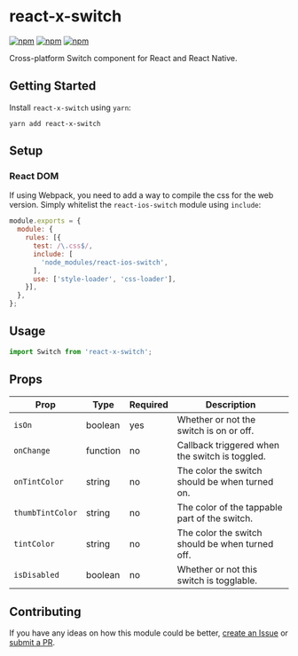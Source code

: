 # react-x-switch

[![npm](https://img.shields.io/npm/v/react-x-switch.svg)](https://www.npmjs.com/package/react-x-switch)
[![npm](https://img.shields.io/npm/dt/react-x-switch.svg)](https://www.npmjs.com/package/react-x-switch)
[![npm](https://img.shields.io/npm/l/react-x-switch.svg)](https://github.com/negativetwelve/handy/blob/master/LICENSE)

Cross-platform Switch component for React and React Native.

## Getting Started

Install `react-x-switch` using `yarn`:

```shell
yarn add react-x-switch
```

## Setup

### React DOM

If using Webpack, you need to add a way to compile the css for the web version. Simply whitelist the `react-ios-switch` module using `include`:

```javascript
module.exports = {
  module: {
    rules: [{
      test: /\.css$/,
      include: [
        'node_modules/react-ios-switch',
      ],
      use: ['style-loader', 'css-loader'],
    }],
  },
};
```

## Usage

```javascript
import Switch from 'react-x-switch';
```

## Props

Prop | Type | Required | Description
-----|------|----------|------------
`isOn` | boolean | yes | Whether or not the switch is on or off.
`onChange` | function | no | Callback triggered when the switch is toggled.
`onTintColor` | string | no | The color the switch should be when turned on.
`thumbTintColor` | string | no | The color of the tappable part of the switch.
`tintColor` | string | no | The color the switch should be when turned off.
`isDisabled` | boolean | no | Whether or not this switch is togglable.

## Contributing

If you have any ideas on how this module could be better, [create an Issue](https://github.com/negativetwelve/react-x/issues) or [submit a PR](https://github.com/negativetwelve/react-x/pulls).
